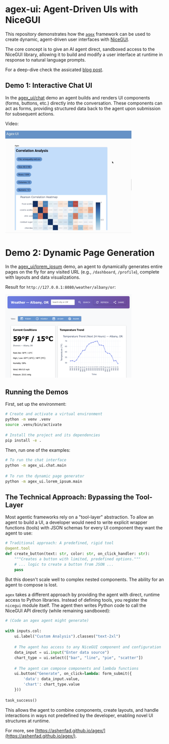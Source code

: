 # agex-ui: Agent-Driven UIs with NiceGUI

This repository demonstrates how the [`agex`](https://ashenfad.github.io/agex/) framework can be used to create dynamic, agent-driven user interfaces with [NiceGUI](https://nicegui.io/).

The core concept is to give an AI agent direct, sandboxed access to the NiceGUI library, allowing it to build and modify a user interface at runtime in response to natural language prompts.

For a deep-dive check the assicated [blog post](http://127.0.0.1:8000/agex/blog/2025/09/11/deep-dive-building-an-agent-driven-ui-with-agex-ui/).

## Demo 1: Interactive Chat UI

In the [agex_ui/chat](agex_ui/chat/) demo an agent builds and renders UI components (forms, buttons, etc.) directly into the conversation. These components can act as forms, providing structured data back to the agent upon submission for subsequent actions.

Video:

<a href="https://youtu.be/-LaY_QBfkf8">
  <img src="resources/chat.png" width="400" alt="Watch the Agex-UI Demo">
</a>


# Demo 2: Dynamic Page Generation

In the [agex_ui/lorem_ipsum](agex_ui/lorem_ipsum/) demo, an agent to dynamically generates entire pages on the fly for any visited URL (e.g., `/dashboard`, `/profile`), complete with layouts and data visualizations.

Result for `http://127.0.0.1:8080/weather/albany/or`:

<img src="resources/lorem.png" width="400" alt="Notional weather page">

## Running the Demos

First, set up the environment:

```bash
# Create and activate a virtual environment
python -m venv .venv
source .venv/bin/activate

# Install the project and its dependencies
pip install -e .
```

Then, run one of the examples:

```bash
# To run the chat interface
python -m agex_ui.chat.main

# To run the dynamic page generator
python -m agex_ui.lorem_ipsum.main
```

## The Technical Approach: Bypassing the Tool-Layer

Most agentic frameworks rely on a "tool-layer" abstraction. To allow an agent to build a UI, a developer would need to write explicit wrapper functions (tools) with JSON schemas for every UI component they want the agent to use:

```python
# Traditional approach: A predefined, rigid tool
@agent.tool
def create_button(text: str, color: str, on_click_handler: str):
    """Creates a button with limited, predefined options."""
    # ... logic to create a button from JSON ...
    pass
```

But this doesn't scale well to complex nested components. The ability for an agent
to compose is lost.

`agex` takes a different approach by providing the agent with direct, runtime access to Python libraries. Instead of defining tools, you register the `nicegui` module itself. The agent then writes Python code to call the NiceGUI API directly (while remaining sandboxed):

```python
# (Code an agex agent might generate)

with inputs.col:
    ui.label("Custom Analysis").classes("text-2xl")

    # The agent has access to any NiceGUI component and configuration
    data_input = ui.input("Enter data source")
    chart_type = ui.select(["bar", "line", "pie", "scatter"])
    
    # The agent can compose components and lambda functions
    ui.button("Generate", on_click=lambda: form_submit({
        'data': data_input.value,
        'chart': chart_type.value
    }))

task_success()
```

This allows the agent to combine components, create layouts, and handle interactions in ways not predefined by the developer, enabling novel UI structures at runtime.

For more, see [https://ashenfad.github.io/agex/](https://ashenfad.github.io/agex/).